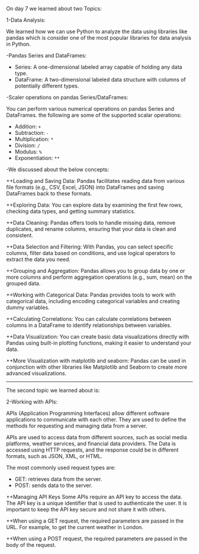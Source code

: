 On day 7 we learned about two Topics:

1-Data Analysis:

We learned how we can use Python to analyze the data using libraries like pandas which is consider one of the most popular libraries for data analysis in Python.

-Pandas Series and DataFrames:

- Series: A one-dimensional labeled array capable of holding any data type.
- DataFrame: A two-dimensional labeled data structure with columns of potentially different types.

-Scaler operations on pandas Series/DataFrames:

You can perform various numerical operations on pandas Series and DataFrames. the following are some of the supported scalar operations:

- Addition: `+`
- Subtraction: `-`
- Multiplication: `*`
- Division: `/`
- Modulus: `%`
- Exponentiation: `**`

-We discussed about the below concepts:

++Loading and Saving Data:
Pandas facilitates reading data from various file formats (e.g., CSV, Excel, JSON) into DataFrames and saving DataFrames back to these formats.

++Exploring Data:
You can explore data by examining the first few rows, checking data types, and getting summary statistics.

++Data Cleaning:
Pandas offers tools to handle missing data, remove duplicates, and rename columns, ensuring that your data is clean and consistent.

++Data Selection and Filtering:
With Pandas, you can select specific columns, filter data based on conditions, and use logical operators to extract the data you need.

++Grouping and Aggregation:
Pandas allows you to group data by one or more columns and perform aggregation operations (e.g., sum, mean) on the grouped data.

++Working with Categorical Data:
Pandas provides tools to work with categorical data, including encoding categorical variables and creating dummy variables.

++Calculating Correlations:
You can calculate correlations between columns in a DataFrame to identify relationships between variables.

++Data Visualization:
You can create basic data visualizations directly with Pandas using built-in plotting functions, making it easier to understand your data.

++More Visualization with matplotlib and seaborn:
Pandas can be used in conjunction with other libraries like Matplotlib and Seaborn to create more advanced visualizations.

-------------------------
The second topic we learned about is:

2-Working with APIs:

APIs (Application Programming Interfaces) allow different software applications to communicate with each other. They are used to define the methods for requesting and managing data from a server.

APIs are used to access data from different sources, such as social media platforms, weather services, and financial data providers. The Data is accessed using HTTP requests, and the response could be in different formats, such as JSON, XML, or HTML.

The most commonly used request types are:
- GET: retrieves data from the server.
- POST: sends data to the server.

++Managing API Keys
Some APIs require an API key to access the data. The API key is a unique identifier that is used to authenticate the user. It is important to keep the API key secure and not share it with others.

++When using a GET request, the required parameters are passed in the URL. For example, to get the current weather in London.

++When using a POST request, the required parameters are passed in the body of the request.

